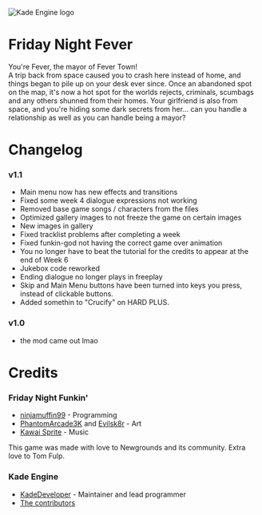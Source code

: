 ![Kade Engine logo](https://raw.githubusercontent.com/isophoro/Friday-Night-Fever/main/assets/preload/images/monaLisaCesar.png)

# Friday Night Fever
You're Fever, the mayor of Fever Town!  
A trip back from space caused you to crash here instead of home, and things began to pile up on your desk ever since. 
Once an abandoned spot on the map, it's now a hot spot for the worlds rejects, criminals, scumbags and any others shunned from their homes. 
Your girlfriend is also from space, and you're hiding some dark secrets from her... can you handle a relationship as well as you can handle being a mayor?

# Changelog

### v1.1
- Main menu now has new effects and transitions
- Fixed some week 4 dialogue expressions not working
- Removed base game songs / characters from the files
- Optimized gallery images to not freeze the game on certain images
- New images in gallery
- Fixed tracklist problems after completing a week
- Fixed funkin-god not having the correct game over animation
- You no longer have to beat the tutorial for the credits to appear at the end of Week 6
- Jukebox code reworked
- Ending dialogue no longer plays in freeplay
- Skip and Main Menu buttons have been turned into keys you press, instead of clickable buttons.
- Added somethin to "Crucify" on HARD PLUS.

### v1.0
- the mod came out lmao

# Credits
### Friday Night Funkin'
 - [ninjamuffin99](https://twitter.com/ninja_muffin99) - Programming
 - [PhantomArcade3K](https://twitter.com/phantomarcade3k) and [Evilsk8r](https://twitter.com/evilsk8r) - Art
 - [Kawai Sprite](https://twitter.com/kawaisprite) - Music

This game was made with love to Newgrounds and its community. Extra love to Tom Fulp.
### Kade Engine
- [KadeDeveloper](https://twitter.com/KadeDeveloper) - Maintainer and lead programmer
- [The contributors](https://github.com/KadeDev/Kade-Engine/graphs/contributors)
